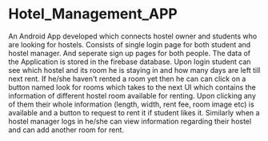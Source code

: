 # Hotel_Management_APP
An Android App developed which connects hostel owner and students who are looking for hostels. 
Consists of single login page for both student and hostel manager. And seperate sign up pages for both people.
The data of the Application is stored in the firebase database.
Upon login student can see which hostel and its room he is staying in and how many days are left till next rent.
If he/she haven't rented a room yet then he can can click on a button named look for rooms which takes to the next UI which contains the information of different hostel room available
for renting. Upon clicking any of them their whole information (length, width, rent fee, room image etc) is available and a button to request to rent it if student likes it.
Similarly when a hostel manager logs in he/she can view information regarding their hostel and can add another room for rent.
